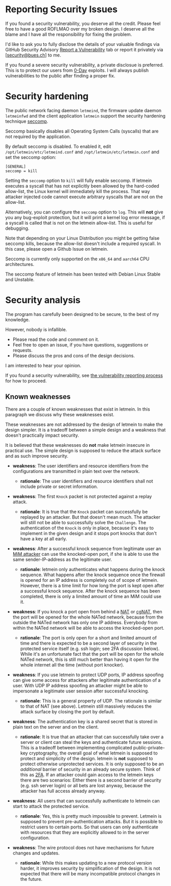 # Reporting Security Issues

If you found a security vulnerability, you deserve all the credit.
Please feel free to have a good ROFLMAO over my broken design.
I deserve all the blame and I have all the responsibility for fixing the problem.

I'd like to ask you to fully disclose the details of your valuable findings via GitHub Security Advisory [Report a Vulnerability](https://github.com/mbuesch/letmein/security/advisories/new) tab or report it privately via [security@bues.ch] to me.

If you found a severe security vulnerability, a private disclosue is preferred.
This is to protect our users from [0-Day](https://en.wikipedia.org/wiki/Zero-day_vulnerability) exploits.
I will always publish vulnerabilities to the public after finding a proper fix.

# Security hardening

The public network facing daemon `letmeind`, the firmware update daemon `letmeinfwd` and the client application `letmein` support the security hardening technique [seccomp](https://en.wikipedia.org/wiki/Seccomp).

Seccomp basically disables all Operating System Calls (syscalls) that are not required by the application.

By default seccomp is disabled.
To enabled it, edit `/opt/letmein/etc/letmeind.conf` and `/opt/letmein/etc/letmein.conf` and set the seccomp option:

```
[GENERAL]
seccomp = kill
```

Setting the `seccomp` option to `kill` will fully enable seccomp.
If letmein executes a syscall that has not explicitly been allowed by the hard-coded allow-list, the Linux kernel will immediately kill the process.
That way attacker injected code cannot execute arbitrary syscalls that are not on the allow-list.

Alternatively, you can configure the `seccomp` option to `log`.
This will **not** give you any bug-exploit protection, but it will print a kernel log error message, if a syscall is called that is not on the letmein allow-list.
This is useful for debugging.

Note that depending on your Linux Distribution you might be getting false seccomp kills, because the allow-list doesn't include a required syscall.
In this case, please open a Github Issue on letmein.

Seccomp is currently only supported on the `x86_64` and `aarch64` CPU architectures.

The seccomp feature of letmein has been tested with Debian Linux Stable and Unstable.

# Security analysis

The program has carefully been designed to be secure, to the best of my knowledge.

However, nobody is infallible.

- Please read the code and comment on it.
- Feel free to open an issue, if you have questions, suggestions or requests.
- Please discuss the pros and cons of the design decisions.

I am interested to hear your opinion.

If you found a security vulnerability, see [the vulnerability reporting process](SECURITY.md) for how to proceed.

## Known weaknesses

There are a couple of known weaknesses that exist in letmein.
In this paragraph we discuss why these weaknesses exist.

These weaknesses are not addressed by the design of letmein to make the design simpler.
It is a tradeoff between a simple design and a weakness that doesn't practically impact security.

It is believed that these weaknesses do **not** make letmein insecure in practical use.
The simple design is supposed to reduce the attack surface and as such improve security.

- **weakness**: The user identifiers and resource identifiers from the configurations are transmitted in plain text over the network.
  - **rationale**: The user identifiers and resource identifiers shall not include private or secret information.

- **weakness**: The first `Knock` packet is not protected against a replay attack.
  - **rationale**: It is true that the `Knock` packet can successfully be replayed by an attacker.
  But that doesn't mean much.
  The attacker will still not be able to successfully solve the `Challenge`.
  The authentication of the `Knock` is only in place, because it's easy to implement in the given design and it stops port knocks that don't have a key at all early.

- **weakness**: After a successful knock sequence from legitimate user an [MiM attacker](https://en.wikipedia.org/wiki/Man-in-the-middle_attack) can use the knocked-open port, if she is able to use the same sender-IP-address as the legitimate user.
  - **rationale**: letmein only authenticates what happens during the knock sequence.
  What happens after the knock sequence once the firewall is opened for an IP address is completely out of scope of letmein.
  However, there is a time limit for how long the port is kept open after a successful knock sequence.
  After the knock sequence has been completed, there is only a limited amount of time an MiM could use it.

- **weakness**: If you knock a port open from behind a [NAT](https://en.wikipedia.org/wiki/Network_address_translation) or [cgNAT](https://de.wikipedia.org/wiki/Carrier-grade_NAT), then the port will be opened for the whole NATed network, because from the outside the NATed network has only one IP address.
  Everybody from within the NATed network will be able to access the knocked-open port.
  - **rationale**: The port is only open for a short and limited amount of time and there is expected to be a second layer of security in the protected service itself (e.g. ssh login; see 2FA discussion below).
  While it's an unfortunate fact that the port will be open for the whole NATed network, this is still much better than having it open for the whole internet all the time (without port knocker).

- **weakness**: If you use letmein to protect UDP ports, IP address spoofing can give some access for attackers after legitimate authentication of a user. With UDP IP address spoofing an attacker might be able to impersonate a legitimate user session after successful knocking.
  - **rationale**: This is a general property of UDP. The rationale is similar to that of NAT (see above). Letmein still massively reduces the attack surface by closing the port by default.

- **weakness**: The authentication key is a shared secret that is stored in plain text on the server and on the client.
  - **rationale**: It is true that an attacker that can successfully take over a server or client can steal the keys and authenticate future sessions.
  This is a tradeoff between implementing complicated public-private-key cryptography, the overall goal of what letmein is supposed to protect and simplicity of the design.
  letmein is **not** supposed to protect otherwise unprotected services.
  It is only supposed to be an *additional* barrier of security in an already secure system.
  Think of this as [2FA](https://en.wikipedia.org/wiki/Multi-factor_authentication).
  If an attacker could gain access to the letmein keys there are two scenarios:
  Either there is a second barrier of security (e.g. ssh server login) or all bets are lost anyway, because the attacker has full access already anyway.

- **weakness**: All users that can successfully authenticate to letmein can start to attack the protected service.
  - **rationale**: Yes, this is pretty much impossible to prevent.
  Letmein is supposed to prevent pre-authentication attacks.
  But it is possible to restrict users to certain ports.
  So that users can only authenticate with resources that they are explicitly allowed to in the server configuration.

- **weakness**: The wire protocol does not have mechanisms for future changes and updates.
  - **rationale**: While this makes updating to a new protocol version harder, it improves security by simplification of the design.
  It is not expected that there will be many incompatible protocol changes in the future.
